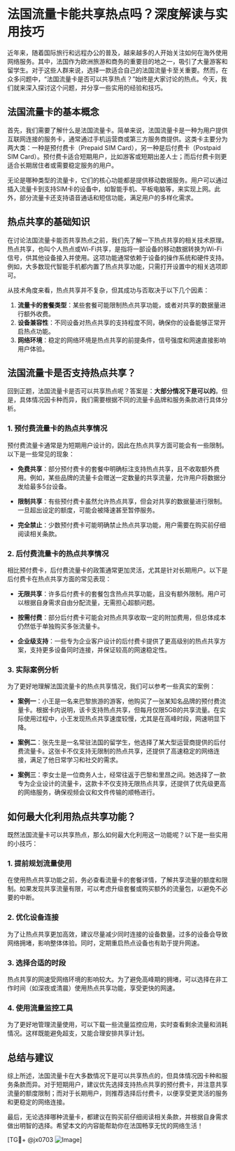 # 法国流量卡能共享热点吗？深度解读与实用技巧

近年来，随着国际旅行和远程办公的普及，越来越多的人开始关注如何在海外使用网络服务。其中，法国作为欧洲旅游和商务的重要目的地之一，吸引了大量游客和留学生。对于这些人群来说，选择一款适合自己的法国流量卡至关重要。然而，在众多问题中，“法国流量卡是否可以共享热点？”始终是大家讨论的热点。今天，我们就来深入探讨这个问题，并分享一些实用的经验和技巧。

## 法国流量卡的基本概念

首先，我们需要了解什么是法国流量卡。简单来说，法国流量卡是一种为用户提供互联网连接的服务卡，通常通过手机运营商或第三方服务商提供。这类卡主要分为两大类：一种是预付费卡（Prepaid SIM Card），另一种是后付费卡（Postpaid SIM Card）。预付费卡适合短期用户，比如游客或短期出差人士；而后付费卡则更适合长期居住者或需要稳定服务的用户。

无论是哪种类型的流量卡，它们的核心功能都是提供移动数据服务。用户可以通过插入流量卡到支持SIM卡的设备中，如智能手机、平板电脑等，来实现上网。此外，部分流量卡还支持语音通话和短信功能，满足用户的多样化需求。

## 热点共享的基础知识

在讨论法国流量卡能否共享热点之前，我们先了解一下热点共享的相关技术原理。热点共享，也叫个人热点或Wi-Fi共享，是指将一部设备的移动数据转换为Wi-Fi信号，供其他设备接入并使用。这项功能通常依赖于设备的操作系统和硬件支持。例如，大多数现代智能手机都内置了热点共享功能，只需打开设置中的相关选项即可。

从技术角度来看，热点共享并不复杂，但其成功与否取决于以下几个因素：

1. **流量卡的套餐类型**：某些套餐可能限制热点共享功能，或者对共享的数据量进行额外收费。
2. **设备兼容性**：不同设备对热点共享的支持程度不同，确保你的设备能够正常开启热点功能。
3. **网络环境**：稳定的网络环境是热点共享的前提条件，信号强度和网速直接影响用户体验。

## 法国流量卡是否支持热点共享？

回到正题，法国流量卡是否可以共享热点呢？答案是：**大部分情况下是可以的**。但是，具体情况因卡种而异，我们需要根据不同的流量卡品牌和服务条款进行具体分析。

### 1. 预付费流量卡的热点共享情况

预付费流量卡通常是为短期用户设计的，因此在热点共享方面可能会有一些限制。以下是一些常见的现象：

- **免费共享**：部分预付费卡的套餐中明确标注支持热点共享，且不收取额外费用。例如，某些品牌的流量卡会赠送一定数量的共享流量，允许用户将数据分发给最多5台设备。
  
- **限制共享**：有些预付费卡虽然允许热点共享，但会对共享的数据量进行限制。一旦超出设定的额度，可能会被降速甚至暂停服务。

- **完全禁止**：少数预付费卡可能明确禁止热点共享功能，用户需要在购买前仔细阅读相关条款。

### 2. 后付费流量卡的热点共享情况

相比预付费卡，后付费流量卡的政策通常更加灵活，尤其是针对长期用户。以下是后付费卡在热点共享方面的常见表现：

- **无限共享**：许多后付费卡的套餐包含热点共享功能，且没有额外限制。用户可以根据自身需求自由分配流量，无需担心超额问题。

- **按需付费**：部分后付费卡可能会对热点共享收取一定的附加费用，但总体成本仍然低于单独购买多张流量卡。

- **企业级支持**：一些专为企业客户设计的后付费卡提供了更高级别的热点共享方案，支持更多设备同时连接，并保证较高的网速稳定性。

### 3. 实际案例分析

为了更好地理解法国流量卡的热点共享情况，我们可以参考一些真实的案例：

- **案例一**：小王是一名来巴黎旅游的游客，他购买了一张某知名品牌的预付费流量卡。根据卡内说明，该卡支持热点共享，但每月仅限5GB的共享流量。在实际使用过程中，小王发现热点共享速度较慢，尤其是在高峰时段，网速明显下降。

- **案例二**：张先生是一名常驻法国的留学生，他选择了某大型运营商提供的后付费流量卡。这张卡不仅支持无限制的热点共享，还提供了高速稳定的网络连接，满足了他日常学习和社交的需求。

- **案例三**：李女士是一位商务人士，经常往返于巴黎和里昂之间。她选择了一款专为企业设计的流量卡，这款卡不仅支持无限热点共享，还提供了优先级更高的网络服务，确保视频会议和文件传输的顺畅进行。

## 如何最大化利用热点共享功能？

既然法国流量卡可以共享热点，那么如何最大化利用这一功能呢？以下是一些实用的小技巧：

### 1. 提前规划流量使用

在使用热点共享功能之前，务必查看流量卡的套餐详情，了解共享流量的额度和限制。如果发现共享流量有限，可以考虑升级套餐或购买额外的流量包，以避免不必要的中断。

### 2. 优化设备连接

为了让热点共享更加高效，建议尽量减少同时连接的设备数量。过多的设备会导致网络拥堵，影响整体体验。同时，定期重启热点设备也有助于提升网速。

### 3. 选择合适的时段

热点共享的网速受网络环境的影响较大。为了避免高峰期的拥堵，可以选择在非工作时间（如深夜或清晨）使用热点共享功能，享受更快的网速。

### 4. 使用流量监控工具

为了更好地管理流量使用，可以下载一些流量监控应用，实时查看剩余流量和消耗情况。这样既能避免超支，又能合理安排共享计划。

## 总结与建议

综上所述，法国流量卡在大多数情况下是可以共享热点的，但具体情况因卡种和服务条款而异。对于短期用户，建议优先选择支持热点共享的预付费卡，并注意共享流量的额度限制；而对于长期用户，则推荐选择后付费卡，以便享受更灵活的服务和更稳定的网络连接。

最后，无论选择哪种流量卡，都建议在购买前仔细阅读相关条款，并根据自身需求做出明智的选择。希望本文的内容能帮助你在法国畅享无忧的网络生活！

[TG💪+ @jx0703 ![Image](https://github.com/user-attachments/assets/dbca1d08-cadb-493c-b0ec-ad6f7a83f270)]